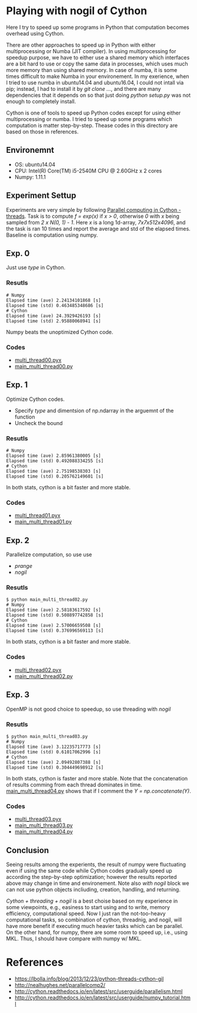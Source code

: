 # Playing with nogil of Cython 

Here I try to speed up some programs in Python that computation becomes overhead using Cython. 

There are other approaches to speed up in Python with either multiprocessing or Numba (JIT compiler). In using multiprocessing for speedup purpose, we have to either use a shared memory which interfaces are a bit hard to use or copy the same data in processes, which uses much more memory than using shared memory. In case of numba, it is some times difficult to make Numba in your environement. In my exerience, when I tried to use numba in ubuntu14.04 and ubuntu16.04, I could not intall via pip; instead, I had to install it by *git clone ...*, and there are many dependencies that it depends on so that just doing *python setup.py* was not enough to completely install.

Cython is one of tools to speed up Python codes except for using either multiprocessing or numba. I tried to speed up some programs which computation is matter step-by-step. Thease codes in this directory are based on those in references. 

## Environemnt

- OS: ubuntu14.04
- CPU: Intel(R) Core(TM) i5-2540M CPU @ 2.60GHz x 2 cores
- Numpy: 1.11.1

## Experiment Settup

Experiments are very simple by following [Parallel computing in Cython - threads](http://nealhughes.net/parallelcomp2/). Task is to compute *f = exp(x)* if *x > 0*, otherwise *0* with *x* being sampled from *2 x N(0, 1) - 1*. Here *x* is a long 1d-array, *7x7x512x4096*, and the task is ran 10 times and report the average and std of the elapsed times. Baseline is computation using numpy.

## Exp. 0

Just use *type* in Cython.

### Resutls

```
# Numpy
Elapsed time (ave) 2.24134101868 [s]
Elapsed time (std) 0.463485348686 [s]
# Cython
Elapsed time (ave) 24.3929426193 [s]
Elapsed time (std) 2.95880068941 [s]
```

Numpy beats the unoptimized Cython code.

### Codes
- [multi_thread00.pyx](./multi_thread00.pyx)
- [main_multi_thread00.py](./main_multi_thread00.py)

## Exp. 1

Optimize Cython codes. 
- Specify *type* and dimentsion of np.ndarray in the arguemnt of the function
- Uncheck the bound


### Resutls

```
# Numpy
Elapsed time (ave) 2.85961380005 [s]
Elapsed time (std) 0.492088334255 [s]
# Cython
Elapsed time (ave) 2.75198538303 [s]
Elapsed time (std) 0.205762149601 [s]
```

In both stats, cython is a bit faster and more stable.

### Codes
- [multi_thread01.pyx](./multi_thread01.pyx)
- [main_multi_thread01.py](./main_multi_thread01.py)

## Exp. 2

Parallelize computation, so use use
- *prange*
- *nogil*

### Resutls

```
$ python main_multi_thread02.py
# Numpy
Elapsed time (ave) 2.58183617592 [s]
Elapsed time (std) 0.508897742858 [s]
# Cython
Elapsed time (ave) 2.57006659508 [s]
Elapsed time (std) 0.376996569113 [s]
```

In both stats, cython is a bit faster and more stable.

### Codes
- [multi_thread02.pyx](./multi_thread02.pyx)
- [main_multi_thread02.py](./main_multi_thread02.py)

## Exp. 3

OpenMP is not good choice to speedup, so use threading with *nogil*

### Resutls

```
$ python main_multi_thread03.py
# Numpy
Elapsed time (ave) 3.12235717773 [s]
Elapsed time (std) 0.61017062996 [s]
# Cython
Elapsed time (ave) 2.09492807388 [s]
Elapsed time (std) 0.304449698912 [s]
```

In both stats, cython is faster and more stable. Note that the concatenation of results comming from each thread dominates in time. [main_multi_thread04.py](./main_multi_thread04.py) shows that if I comment the *Y = np.concatenate(Y)*.

### Codes
- [multi_thread03.pyx](./multi_thread03.pyx)
- [main_multi_thread03.py](./main_multi_thread03.py)
- [main_multi_thread04.py](./main_multi_thread04.py)

## Conclusion

Seeing results among the experients, the result of numpy were fluctuating even if using the same code while Cython codes gradually speed up according the step-by-step optimization; however the results reported above may change in time and environement. Note also *with nogil* block we can not use python objects incliuding, creation, handling, and returning.

*Cython + threading + nogil* is a best choise based on my experience in some viewpoints, e.g., easiness to start using and to write,  memory efficiency, computational speed. Now I just ran the not-too-heavy computational tasks, so combination of cython, threadnig, and nogil, will have more benefit if executing much heavier tasks which can be parallel. On the other hand, for numpy, there are some room to speed up, i.e., using MKL. Thus, I should have compare with numpy w/ MKL.


# References
- https://lbolla.info/blog/2013/12/23/python-threads-cython-gil
- http://nealhughes.net/parallelcomp2/
- http://cython.readthedocs.io/en/latest/src/userguide/parallelism.html
- http://cython.readthedocs.io/en/latest/src/userguide/numpy_tutorial.html




